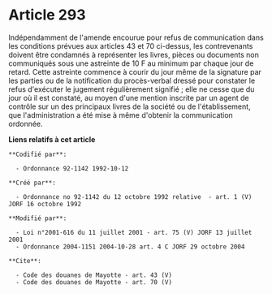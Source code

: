 # Article 293

Indépendamment de l'amende encourue pour refus de communication dans les conditions prévues aux articles 43 et 70 ci-dessus,
les contrevenants doivent être condamnés à représenter les livres, pièces ou documents non communiqués sous une astreinte de
10 F au minimum par chaque jour de retard. Cette astreinte commence à courir du jour même de la signature par les parties ou
de la notification du procès-verbal dressé pour constater le refus d'exécuter le jugement régulièrement signifié ; elle ne
cesse que du jour où il est constaté, au moyen d'une mention inscrite par un agent de contrôle sur un des principaux livres
de la société ou de l'établissement, que l'administration a été mise à même d'obtenir la communication ordonnée.

**Liens relatifs à cet article**

	**Codifié par**:

	  - Ordonnance 92-1142 1992-10-12

	**Créé par**:

	  - Ordonnance no 92-1142 du 12 octobre 1992 relative  - art. 1 (V) JORF 16 octobre 1992

	**Modifié par**:

	  - Loi n°2001-616 du 11 juillet 2001 - art. 75 (V) JORF 13 juillet 2001
	  - Ordonnance 2004-1151 2004-10-28 art. 4 C JORF 29 octobre 2004

	**Cite**:

	  - Code des douanes de Mayotte - art. 43 (V)
	  - Code des douanes de Mayotte - art. 70 (V)
